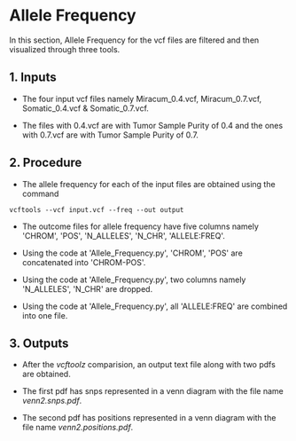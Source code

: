 # Allele Frequency

In this section, Allele Frequency for the vcf files are filtered and then visualized through three tools.

## 1. Inputs

* The four input vcf files namely Miracum_0.4.vcf, Miracum_0.7.vcf, Somatic_0.4.vcf & Somatic_0.7.vcf.

* The files with 0.4.vcf are with Tumor Sample Purity of 0.4 and the ones with 0.7.vcf are with Tumor Sample Purity of 0.7.

## 2. Procedure

* The allele frequency for each of the input files are obtained using the command

```
vcftools --vcf input.vcf --freq --out output
```

* The outcome files for allele frequency have five columns namely 'CHROM', 'POS', 'N_ALLELES', 'N_CHR', 'ALLELE:FREQ'.

* Using the code at 'Allele_Frequency.py', 'CHROM', 'POS' are concatenated into 'CHROM-POS'.

* Using the code at 'Allele_Frequency.py', two columns namely 'N_ALLELES', 'N_CHR' are dropped.

* Using the code at 'Allele_Frequency.py', all 'ALLELE:FREQ' are combined into one file.

## 3. Outputs

* After the *vcftoolz* comparision, an output text file along with two pdfs are obtained.

* The first pdf has snps represented in a venn diagram with the file name *venn2.snps.pdf*.

* The second pdf has positions represented in a venn diagram with the file name *venn2.positions.pdf*.
